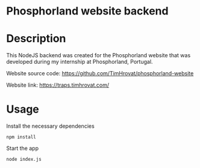 # Phosphorland website backend

# Description

This NodeJS backend was created for the Phosphorland website that was developed during my internship at Phosphorland, Portugal.

Website source code: https://github.com/TimHrovat/phosphorland-website

Website link: https://traps.timhrovat.com/

# Usage 

Install the necessary dependencies

```
npm install
```

Start the app

```
node index.js
```
